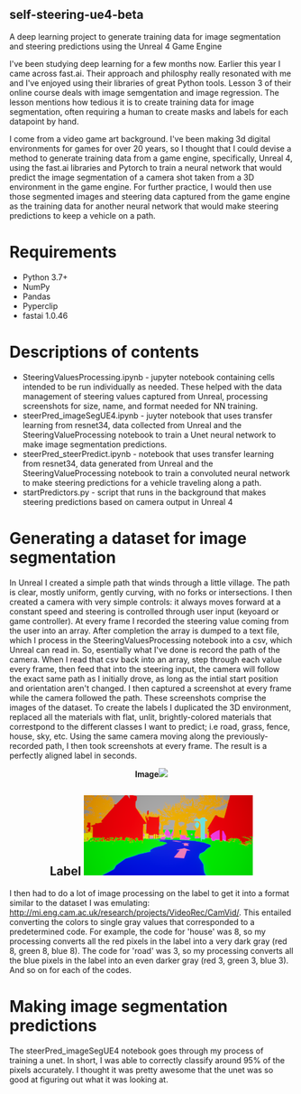 ## self-steering-ue4-beta
A deep learning project to generate training data for image segmentation and steering predictions using the Unreal 4 Game Engine

I've been studying deep learning for a few months now. Earlier this year I came across fast.ai. Their approach and philosphy really resonated with me and I've enjoyed using their libraries of great Python tools. Lesson 3 of their online course deals with image semgentation and image regression. The lesson mentions how tedious it is to create training data for image segmentation, often requiring a human to create masks and labels for each datapoint by hand.

I come from a video game art background. I've been making 3d digital environments for games for over 20 years, so I thought that I could devise a method to generate training data from a game engine, specifically, Unreal 4, using the fast.ai libraries and Pytorch to train a neural network that would predict the image segmentation of a camera shot taken from a 3D environment in the game engine. For further practice, I would then use those segmented images and steering data captured from the game engine as the training data for another neural network that would make steering predictions to keep a vehicle on a path.

# Requirements

- Python 3.7+
- NumPy
- Pandas
- Pyperclip
- fastai 1.0.46

# Descriptions of contents

- SteeringValuesProcessing.ipynb - jupyter notebook containing cells intended to be run individually as needed. These helped with the data management of steering values captured from Unreal, processing screenshots for size, name, and format needed for NN training.
- steerPred_imageSegUE4.ipynb - juyter notebook that uses transfer learning from resnet34, data collected from Unreal and the SteeringValueProcessing notebook to train a Unet neural network to make image segmentation predictions.
- steerPred_steerPredict.ipynb - notebook that uses transfer learning from resnet34, data generated from Unreal and the SteeringValueProcessing notebook to train a convoluted neural network to make steering predictions for a vehicle traveling along a path.
- startPredictors.py - script that runs in the background that makes steering predictions based on camera output in Unreal 4

# Generating a dataset for image segmentation

In Unreal I created a simple path that winds through a little village. The path is clear, mostly uniform, gently curving, with no forks or intersections. I then created a camera with very simple controls: it always moves forward at a constant speed and steering is controlled through user input (keyoard or game controller). At every frame I recorded the steering value coming from the user into an array. After completion the array is dumped to a text file, which I process in the SteeringValuesProcessing notebook into a csv, which Unreal can read in. So, esentially what I've done is record the path of the camera. When I read that csv back into an array, step through each value every frame, then feed that into the steering input, the camera will follow the exact same path as I initially drove, as long as the intial start position and orientation aren't changed. I then captured a screenshot at every frame while the camera followed the path. These screenshots comprise the images of the dataset. To create the labels I duplicated the 3D environment, replaced all the materials with flat, unlit, brightly-colored materials that correstpond to the different classes I want to predict; i.e road, grass, fence, house, sky, etc. Using the same camera moving along the previously-recorded path, I then took screenshots at every frame. The result is a perfectly aligned label in seconds.

<p align="center">
<b>Image</b><img src="media/image.png" width="300px"><br>
</p>

<h2 align="center">
<b>Label</b> <img src="media/label.png" width="300px"><br>
</h2>

I then had to do a lot of image processing on the label to get it into a format similar to the dataset I was emulating: http://mi.eng.cam.ac.uk/research/projects/VideoRec/CamVid/. This entailed converting the colors to single gray values that corresponded to a predetermined code. For example, the code for 'house' was 8, so my processing converts all the red pixels in the label into a very dark gray (red 8, green 8, blue 8). The code for 'road' was 3, so my processing converts all the blue pixels in the label into an even darker gray (red 3, green 3, blue 3). And so on for each of the codes.

# Making image segmentation predictions

The steerPred_imageSegUE4 notebook goes through my process of training a unet. In short, I was able to correctly classify around 95% of the pixels accurately. I thought it was pretty awesome that the unet was so good at figuring out what it was looking at. 
